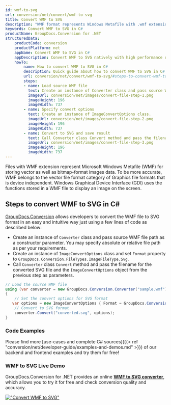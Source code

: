 ```yaml
---
id: wmf-to-svg
url: conversion/net/convert/wmf-to-svg
title: Convert WMF to SVG
description: "WMF format represents Windows Metafile with .wmf extension. Learn how to convert WMF to SVG file programmatically in C# language using GroupDocs.Conversion for .NET library."
keywords: Convert WMF to SVG in C#
productName: GroupDocs.Conversion for .NET
structuredData:
    productCode: conversion
    productPlatform: net
    appName: Convert WMF to SVG in C#
    appDescription: Convert WMF to SVG natively with high performance using C# language and server side GroupDocs.Conversion for .NET APIs, without the use of any software like Microsoft or Open Office.
    howTo:
        name: How to convert WMF to SVG in C# 
        description: Quick guide about how to convert WMF to SVG in C# with high performance and accuracy.
        url: conversion/net/convert/wmf-to-svg/#steps-to-convert-wmf-to-svg-in-c
        steps:
        - name: Load source WMF file 
          text: Create an instance of Converter class and pass source WMF file path as a constructor parameter. You may specify absolute or relative file path as per your requirements. 
          imageUrl: conversion/net/images/convert-file-step-1.png
          imageHeight: 196
          imageWidth: 737
        - name: Specify convert options 
          text: Create an instance of ImageConvertOptions class.
          imageUrl: conversion/net/images/convert-file-step-2.png
          imageHeight: 196
          imageWidth: 737
        - name: Convert to SVG and save result 
          text: Call Converter class Convert method and pass the filename for the converted HTML file and the ImageConvertOptions object from the previous step as parameters.
          imageUrl: conversion/net/images/convert-file-step-3.png
          imageHeight: 196
          imageWidth: 737
---
```


Files with WMF extension represent Microsoft Windows Metafile (WMF) for storing vector as well as bitmap-format images data. To be more accurate, WMF belongs to the vector file format category of Graphics file formats that is device independent. Windows Graphical Device Interface (GDI) uses the functions stored in a WMF file to display an image on the screen.

## Steps to convert WMF to SVG in C#

[GroupDocs.Conversion](https://products.groupdocs.com/conversion/net) allows developers to convert the WMF file to SVG format in an easy and intuitive way just using a few lines of code as described below:

* Create an instance of `Converter` class and pass source WMF file path as a constructor parameter. You may specify absolute or relative file path as per your requirements. 
* Create an instance of `ImageConvertOptions` class and set `Format` property to `GroupDocs.Conversion.FileTypes.ImageFileType.Svg`.
* Call `Converter` class `Convert` method and pass the filename for the converted SVG file and the `ImageConvertOptions` object from the previous step as parameters.

```csharp
// Load the source WMF file
using (var converter = new GroupDocs.Conversion.Converter("sample.wmf"))
{
    // Set the convert options for SVG format
   var options = new ImageConvertOptions { Format = GroupDocs.Conversion.FileTypes.ImageFileType.Svg };
    // Convert to SVG format
    converter.Convert("converted.svg", options);
}
```

### Code Examples

Please find more [use-cases and complete C# sources]({{< ref "conversion/net/developer-guide/examples-and-demos.md" >}}) of our backend and frontend examples and try them for free!

### WMF to SVG Live Demo

GroupDocs.Conversion for .NET provides an online [**WMF to SVG converter**](https://products.groupdocs.app/conversion/wmf-to-svg), which allows you to try it for free and check conversion quality and accuracy.

[!["Convert WMF to SVG"](conversion/net/images/convert-to-svg/convert-wmf-to-svg.png)](https://products.groupdocs.app/conversion/wmf-to-svg)